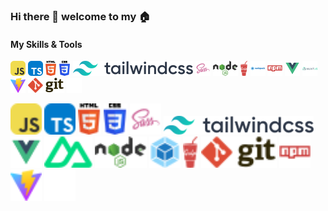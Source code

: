 ### Hi there 👋 welcome to my 🏠

#### My Skills & Tools
![Javascript](./assets/svgs/javascript.svg)
![typescript](./assets/svgs/typescript.svg)
![html](./assets/svgs/html-5.svg)
![css](./assets/svgs/css-3.svg)
![tailwindCss](./assets/svgs/tailwindcss.svg)
![sass](./assets/svgs/file-type-sass.svg)
![nodejs](./assets/svgs/nodejs.svg)
![gulp](./assets/svgs/gulp.svg)
![webpack](./assets/svgs/webpack-wordmark.svg)
![npm](./assets/svgs/npm-wordmark.svg)
![vue](./assets/svgs/file-type-vue.svg)
![nuxt](./assets/svgs/nuxtjs-wordmark.svg)
![vite](./assets/svgs/vitejs.svg)
![git](./assets/svgs/git.svg)
![iconify](./assets/svgs/iconify1.svg)


<div>
<img src="./assets/svgs/javascript.svg" alt="javascript" height="50">
<img src="./assets/svgs/typescript.svg" alt="typescript" height="50">
<img src="./assets/svgs/html-5.svg" alt="html" height="50">
<img src="./assets/svgs/css-3.svg" alt="css" height="50">
<img src="./assets/svgs/file-type-sass.svg" alt="sass" height="50">
<img src="./assets/svgs/tailwindcss.svg" alt="tailwindcss" height="30" style="display:inline; vertical-align: center">
<img src="./assets/svgs/file-type-vue.svg" alt="vue" height="50">
<img src="./assets/svgs/nuxt-icon.svg" alt="nuxt" height="50">
<img src="./assets/svgs/nodejs.svg" alt="nodejs" height="50">
<img src="./assets/svgs/webpack.svg" alt="webpack" height="50">
<img src="./assets/svgs/gulp.svg" alt="gulp" height="50">
<img src="./assets/svgs/git.svg" alt="git" height="50">
<img src="./assets/svgs/npm-wordmark.svg" alt="npm" height="50">
<img src="./assets/svgs/vitejs.svg" alt="vite" height="50">
<img src="./assets/svgs/iconify1.svg" alt="iconify" height="50">
</div>

<!--
**zhengjynicolas/zhengjynicolas** is a ✨ _special_ ✨ repository because its `README.md` (this file) appears on your GitHub profile.

Here are some ideas to get you started:

- 🔭 I’m currently working on ...
- 🌱 I’m currently learning ...
- 👯 I’m looking to collaborate on ...
- 🤔 I’m looking for help with ...
- 💬 Ask me about ...
- 📫 How to reach me: ...
- 😄 Pronouns: ...
- ⚡ Fun fact: ...
-->
